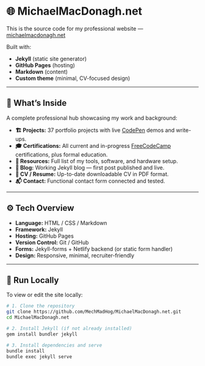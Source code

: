 # 🌐 MichaelMacDonagh.net

This is the source code for my professional website — [michaelmacdonagh.net](https://michaelmacdonagh.net)

Built with:

- **Jekyll** (static site generator)
- **GitHub Pages** (hosting)
- **Markdown** (content)
- **Custom theme** (minimal, CV-focused design)

---

## 🧠 What’s Inside

A complete professional hub showcasing my work and background:

- **🏗️ Projects:** 37 portfolio projects with live [CodePen](https://codepen.io/Mike-MacDonagh) demos and write-ups.  
- **🎓 Certifications:** All current and in-progress [FreeCodeCamp](https://www.freecodecamp.org/mechmadhog) certifications, plus formal education.  
- **🧰 Resources:** Full list of my tools, software, and hardware setup.  
- **📝 Blog:** Working Jekyll blog — first post published and live.  
- **📄 CV / Resume:** Up-to-date downloadable CV in PDF format.  
- **📬 Contact:** Functional contact form connected and tested.

---

## ⚙️ Tech Overview

- **Language:** HTML / CSS / Markdown  
- **Framework:** Jekyll  
- **Hosting:** GitHub Pages  
- **Version Control:** Git / GitHub  
- **Forms:** Jekyll-forms + Netlify backend (or static form handler)  
- **Design:** Responsive, minimal, recruiter-friendly

---

## 🚀 Run Locally

To view or edit the site locally:

```bash
# 1. Clone the repository
git clone https://github.com/MechMadHog/MichaelMacDonagh.net.git
cd MichaelMacDonagh.net

# 2. Install Jekyll (if not already installed)
gem install bundler jekyll

# 3. Install dependencies and serve
bundle install
bundle exec jekyll serve
